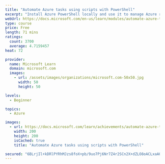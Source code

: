 ```yaml
---
title: "Automate Azure tasks using scripts with PowerShell"
excerpt: "Install Azure PowerShell locally and use it to manage Azure resources."
webUrl: https://docs.microsoft.com/en-us/learn/modules/automate-azure-tasks-with-powershell/
type: course
price: Free
length: 71 mins
ratings:
  count: 3700
  average: 4.7159457
heat: 72

provider:
  name: Microsoft Learn
  domain: microsoft.com
  images:
    - url: /assets/images/organizations/microsoft.com-50x50.jpg
      width: 50
      height: 50

levels:
  - Beginner

topics:
  - Azure

images:
  - url: https://docs.microsoft.com/learn/achievements/automate-azure-tasks-with-powershell-social.png
    width: 200
    height: 200
    isCached: true
    title: "Automate Azure tasks using scripts with PowerShell"

secured: "6BLrjIl+kDRlPYRhMJzs8foX+pb/9uo7Pj6Nr7Z4r2SCn2X+dZLO8oACLxaAOm6ehpP34e7dmpcZpYixjfr5kICDwAOF3QJal+bW04LD7iKJZdh5p63JFrX0lc/yyrp4kitzLUXscPo8LV3BNVJHqjG/qL/kZCywSdWuau0gM2aoDMqpF3CT8D/IQ4tCY4U5AUeLPQ8npe4hJ/bB7/tuvyTH8H+/69vu6HQrJHwZeKTI0bUD7WK+uZPnUd56qbMmdaWqtNTjWFDIvmMEsX5ECbf4g3/SJcGbffFH3mrBFy1vWR+v3DRdGA9auQNEG/xTWla3OdX0OaJpzGkebg5rnACS5pJFK6vfQxuDnWN1Vl6efz1Y9ySiXh6DkQoVgzUYaPDnRPKt6T+8dxf2ZZXx/A==;EkdNVxLaotKCAGgDn2SDxQ=="
---
```


